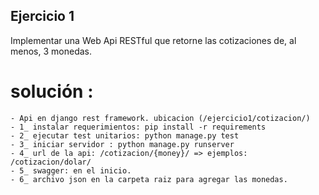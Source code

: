 ## Ejercicio 1
 Implementar una Web Api RESTful que retorne las cotizaciones de, al menos, 3 monedas.
 # solución :

    - Api en django rest framework. ubicacion (/ejercicio1/cotizacion/)
    - 1_ instalar requerimientos: pip install -r requirements
    - 2_ ejecutar test unitarios: python manage.py test
    - 3_ iniciar servidor : python manage.py runserver
    - 4_ url de la api: /cotizacion/{money}/ => ejemplos: /cotizacion/dolar/
    - 5_ swagger: en el inicio.
    - 6_ archivo json en la carpeta raiz para agregar las monedas. 
